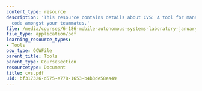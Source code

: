 ```yaml
---
content_type: resource
description: 'This resource contains details about CVS: A tool for managing your source
  code amongst your teammates.'
file: /media/courses/6-186-mobile-autonomous-systems-laboratory-january-iap-2005/bf317326d575e7781653b4b3de58ea49_cvs.pdf
file_type: application/pdf
learning_resource_types:
- Tools
ocw_type: OCWFile
parent_title: Tools
parent_type: CourseSection
resourcetype: Document
title: cvs.pdf
uid: bf317326-d575-e778-1653-b4b3de58ea49
---
```

